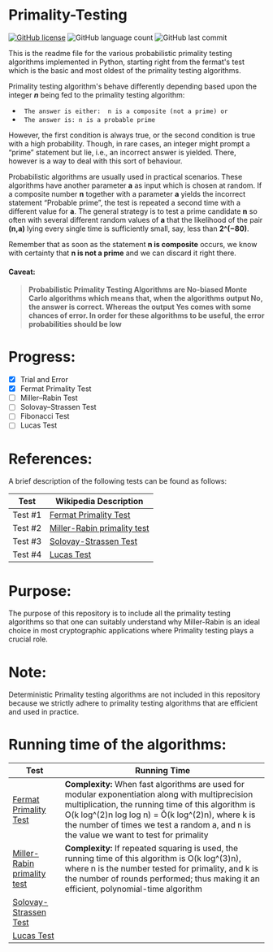 # Primality-Testing

[![GitHub license](https://img.shields.io/github/license/aaqibb13/Primality-Testing)](https://github.com/aaqibb13/Primality-Testing/blob/master/LICENSE)  ![GitHub language count](https://img.shields.io/github/languages/count/aaqibb13/Primality-Testing?color=brightgreen) ![GitHub last commit](https://img.shields.io/github/last-commit/aaqibb13/Primality-Testing)

This is the readme file for the various probabilistic primality testing algorithms implemented in Python, starting right from the fermat's test which is the basic and most oldest of the primality testing algorithms.

Primality testing algorithm's behave differently depending based upon the integer ***n*** being fed to the primality testing algorithm:
* ` The answer is either:  n is a composite (not a prime) or`
* ` The answer is: n is a probable prime`

However, the first condition is always true, or the second condition is true with a high probability. Though, in rare cases, an integer might prompt a “prime” statement but lie, i.e., an incorrect answer is yielded. There, however is a way to deal with this sort of behaviour.

Probabilistic algorithms are usually used in practical scenarios. These algorithms have another parameter **a** as input which is chosen at random. 
If a composite number **n** together with a parameter **a** yields the incorrect statement “Probable prime”, the test is repeated a second time with a different value for **a**. 
The general strategy is to test a prime candidate **n** so often with several different random values of **a** that the likelihood of the pair **(n,a)** lying every single time is sufficiently small, say, less than **2^(−80)**.

Remember that as soon as the statement **n is composite** occurs, we know with certainty that **n is not a prime** and we can discard it right there.

#### Caveat:

> **Probabilistic Primality Testing Algorithms are No-biased Monte Carlo algorithms which means that, when the algorithms output No, the answer is correct. Whereas the output Yes comes with some chances of error. In order for these algorithms to be useful, the error probabilities should be low** 

# Progress: 
- [x] Trial and Error 
- [x] Fermat Primality Test
- [ ] Miller–Rabin Test
- [ ] Solovay–Strassen Test
- [ ] Fibonacci Test
- [ ] Lucas Test

# References:
A brief description of the following tests can be found as follows:

| Test                  | Wikipedia Description                                                                            |
| --------------------- | ------------------------------------------------------------------------------------------------ |
| Test #1               | [Fermat Primality Test](https://en.wikipedia.org/wiki/Fermat_primality_test)                     |
| Test #2               | [Miller-Rabin primality test](https://en.wikipedia.org/wiki/Miller%E2%80%93Rabin_primality_test) |
| Test #3               | [Solovay-Strassen Test](https://en.wikipedia.org/wiki/Solovay%E2%80%93Strassen_primality_test)   |
| Test #4               | [Lucas Test](https://en.wikipedia.org/wiki/Lucas_primality_test)                                 |


# Purpose:
The purpose of this repository is to include all the primality testing algorithms so that one can suitably understand why Miller-Rabin is an ideal choice in most cryptographic applications where Primality testing plays a crucial role.

# Note:
Deterministic Primality testing algorithms are not included in this repository because we strictly adhere to primality testing algorithms that are efficient and used in practice.

# Running time of the algorithms:
| Test                  | Running Time                                                                                     |
| --------------------- | ------------------------------------------------------------------------------------------------ |
| [Fermat Primality Test](https://en.wikipedia.org/wiki/Fermat_primality_test)                     | **Complexity:** When fast algorithms are used for modular exponentiation along with multiprecision multiplication, the running time of this algorithm is O(k log^(2)n log log n) = Õ(k log^(2)n), where k is the number of times we test a random a, and n is the value we want to test for primality                       |
| [Miller-Rabin primality test](https://en.wikipedia.org/wiki/Miller%E2%80%93Rabin_primality_test) | **Complexity:** If repeated squaring is used, the running time of this algorithm is O(k log^(3)n), where n is the number tested for primality, and k is the number of rounds performed; thus making it an efficient, polynomial-time algorithm                       |
| [Solovay-Strassen Test](https://en.wikipedia.org/wiki/Solovay%E2%80%93Strassen_primality_test)   |                       |
| [Lucas Test](https://en.wikipedia.org/wiki/Lucas_primality_test)                                 |                       |
